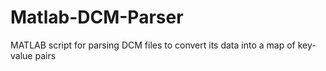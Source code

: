 # Matlab-DCM-Parser
MATLAB script for parsing DCM files to convert its data into a map of key-value pairs
